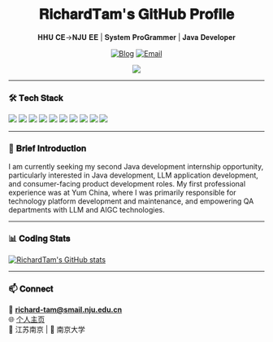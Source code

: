<div align="center">
  
# 𝐑𝐢𝐜𝐡𝐚𝐫𝐝𝐓𝐚𝐦'𝐬 𝐆𝐢𝐭𝐇𝐮𝐛 𝐏𝐫𝐨𝐟𝐢𝐥𝐞
𝐇𝐇𝐔 𝐂𝐄->𝐍𝐉𝐔 𝐄𝐄 | 𝐒𝐲𝐬𝐭𝐞𝐦 𝐏𝐫𝐨𝐆𝐫𝐚𝐦𝐦𝐞𝐫 | 𝐉𝐚𝐯𝐚 𝐃𝐞𝐯𝐞𝐥𝐨𝐩𝐞𝐫

[![Blog](https://img.shields.io/badge/tech_blog-desirea98.github.io/richard.github.io-FF4088?style=flat-square)](https://desirea98.github.io/richard.github.io/)
[![Email](https://img.shields.io/badge/Email-richard--tam@smail.nju.edu.cn-0078D4?style=flat-square)](mailto:richard-tam@smail.nju.edu.cn)
  
![](https://komarev.com/ghpvc/?username=ZhenyuePan&color=blueviolet)

</div>

---

### 🛠️ 𝐓𝐞𝐜𝐡 𝐒𝐭𝐚𝐜𝐤
![](https://img.shields.io/badge/Java-ED8B00?style=for-the-badge&logo=java&logoColor=white)
![](https://img.shields.io/badge/Python-3776AB?style=for-the-badge&logo=python&logoColor=white)
![](https://img.shields.io/badge/Spring_Boot-6DB33F?style=for-the-badge&logo=spring-boot&logoColor=white)
![](https://img.shields.io/badge/Spring_AI-6DB33F?style=for-the-badge&logo=spring&logoColor=white)
![](https://img.shields.io/badge/RabbitMQ-FF6600?style=for-the-badge&logo=rabbitmq&logoColor=white)
![](https://img.shields.io/badge/MySQL-4479A1?style=for-the-badge&logo=mysql&logoColor=white)
![](https://img.shields.io/badge/Redis-DC382D?style=for-the-badge&logo=redis&logoColor=white)
![](https://img.shields.io/badge/Dify-1C64F2?style=for-the-badge&logo=dify&logoColor=white)
![](https://img.shields.io/badge/Reinforcement_Learning-FF6B6B?style=for-the-badge&logo=tensorflow&logoColor=white)
![](https://img.shields.io/badge/LLM-4285F4?style=for-the-badge&logo=openai&logoColor=white)

---

### 🚀 𝐁𝐫𝐢𝐞𝐟 𝐈𝐧𝐭𝐫𝐨𝐝𝐮𝐜𝐭𝐢𝐨𝐧

I am currently seeking my second Java development internship opportunity, particularly interested in Java development, LLM application development, and consumer-facing product development roles. My first professional experience was at Yum China, where I was primarily responsible for technology platform development and maintenance, and empowering QA departments with LLM and AIGC technologies.

---

### 📊 𝐂𝐨𝐝𝐢𝐧𝐠 𝐒𝐭𝐚𝐭𝐬
<!-- 实际使用时需替换username -->
[![RichardTam's GitHub stats](https://github-readme-stats.vercel.app/api?username=Desirea98&show_icons=true&theme=radical)](https://github.com/Desirea98)



---

### 📫 𝐂𝐨𝐧𝐧𝐞𝐜𝐭
📧 ​**richard-tam@smail.nju.edu.cn**  
🌐 [个人主页](https://desirea98.github.io/richard.github.io/)  
📍 江苏南京 | 🏫 南京大学
